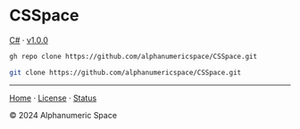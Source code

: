 # CSSpace

[C#]() &middot; [v1.0.0]()

```bash
gh repo clone https://github.com/alphanumericspace/CSSpace.git
```
```bash
git clone https://github.com/alphanumericspace/CSSpace.git
```
---

[Home]() &middot; [License]() &middot; [Status]()

&copy; 2024 Alphanumeric Space
